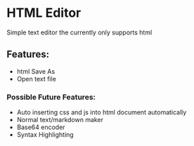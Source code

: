 # HTML Editor
Simple text editor the currently only supports html
## Features:
- html Save As
- Open text file
### Possible Future Features:
- Auto inserting css and js into html document automatically
- Normal text/markdown maker
- Base64 encoder
- Syntax Highlighting
